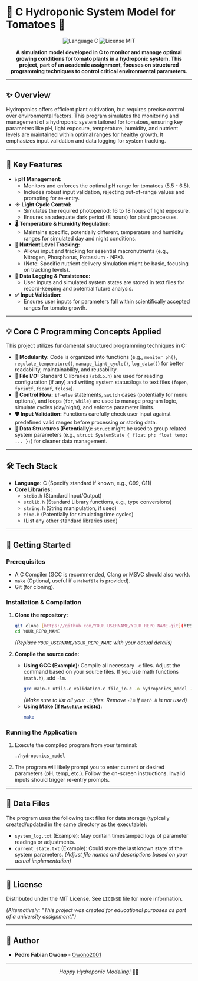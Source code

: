 # 🌱 C Hydroponic System Model for Tomatoes 🍅

<div align="center">
  <p>
    <img src="https://img.shields.io/badge/Language-C-A8B9CC?style=for-the-badge&logo=c&logoColor=white" alt="Language C">
    <img src="https://img.shields.io/badge/License-MIT-yellow?style=for-the-badge" alt="License MIT">
    </p>

  **A simulation model developed in C to monitor and manage optimal growing conditions for tomato plants in a hydroponic system. This project, part of an academic assignment, focuses on structured programming techniques to control critical environmental parameters.**
</div>

---

## ✨ Overview

Hydroponics offers efficient plant cultivation, but requires precise control over environmental factors. This program simulates the monitoring and management of a hydroponic system tailored for tomatoes, ensuring key parameters like pH, light exposure, temperature, humidity, and nutrient levels are maintained within optimal ranges for healthy growth. It emphasizes input validation and data logging for system tracking.

---

## 🚀 Key Features

* **💧 pH Management:**
    * Monitors and enforces the optimal pH range for tomatoes (5.5 - 6.5).
    * Includes robust input validation, rejecting out-of-range values and prompting for re-entry.
* **☀️ Light Cycle Control:**
    * Simulates the required photoperiod: 16 to 18 hours of light exposure.
    * Ensures an adequate dark period (8 hours) for plant processes.
* **🌡️ Temperature & Humidity Regulation:**
    * Maintains specific, potentially different, temperature and humidity ranges for simulated day and night conditions.
* **🥗 Nutrient Level Tracking:**
    * Allows input and tracking for essential macronutrients (e.g., Nitrogen, Phosphorus, Potassium - NPK).
    * (Note: Specific nutrient delivery simulation might be basic, focusing on tracking levels).
* **💾 Data Logging & Persistence:**
    * User inputs and simulated system states are stored in text files for record-keeping and potential future analysis.
* **✅ Input Validation:**
    * Ensures user inputs for parameters fall within scientifically accepted ranges for tomato growth.

---

## 💡 Core C Programming Concepts Applied

This project utilizes fundamental structured programming techniques in C:

* **🧱 Modularity:** Code is organized into functions (e.g., `monitor_ph()`, `regulate_temperature()`, `manage_light_cycle()`, `log_data()`) for better readability, maintainability, and reusability.
* **📁 File I/O:** Standard C libraries (`stdio.h`) are used for reading configuration (if any) and writing system status/logs to text files (`fopen`, `fprintf`, `fscanf`, `fclose`).
* **🚦 Control Flow:** `if-else` statements, `switch` cases (potentially for menu options), and loops (`for`, `while`) are used to manage program logic, simulate cycles (day/night), and enforce parameter limits.
* **🛡️ Input Validation:** Functions carefully check user input against predefined valid ranges before processing or storing data.
* **💾 Data Structures (Potentially):** `struct` might be used to group related system parameters (e.g., `struct SystemState { float ph; float temp; ... };`) for cleaner data management.

---

## 🛠️ Tech Stack

* **Language:** C (Specify standard if known, e.g., C99, C11)
* **Core Libraries:**
    * `stdio.h` (Standard Input/Output)
    * `stdlib.h` (Standard Library functions, e.g., type conversions)
    * `string.h` (String manipulation, if used)
    * `time.h` (Potentially for simulating time cycles)
    * (List any other standard libraries used)

---

## 🔧 Getting Started

### Prerequisites

* A C Compiler (GCC is recommended, Clang or MSVC should also work).
* `make` (Optional, useful if a `Makefile` is provided).
* Git (for cloning).

### Installation & Compilation

1.  **Clone the repository:**
    ```bash
    git clone [https://github.com/YOUR_USERNAME/YOUR_REPO_NAME.git](https://github.com/YOUR_USERNAME/YOUR_REPO_NAME.git)
    cd YOUR_REPO_NAME
    ```
    *(Replace `YOUR_USERNAME/YOUR_REPO_NAME` with your actual details)*

2.  **Compile the source code:**
    * **Using GCC (Example):**
        Compile all necessary `.c` files. Adjust the command based on your source files. If you use math functions (`math.h`), add `-lm`.
        ```bash
        gcc main.c utils.c validation.c file_io.c -o hydroponics_model -lm
        ```
        *(Make sure to list all your `.c` files. Remove `-lm` if `math.h` is not used)*
    * **Using Make (If `Makefile` exists):**
        ```bash
        make
        ```

### Running the Application

1.  Execute the compiled program from your terminal:
    ```bash
    ./hydroponics_model
    ```
2.  The program will likely prompt you to enter current or desired parameters (pH, temp, etc.). Follow the on-screen instructions. Invalid inputs should trigger re-entry prompts.

---

## 📄 Data Files

The program uses the following text files for data storage (typically created/updated in the same directory as the executable):

* `system_log.txt` (Example): May contain timestamped logs of parameter readings or adjustments.
* `current_state.txt` (Example): Could store the last known state of the system parameters.
    *(Adjust file names and descriptions based on your actual implementation)*

---

## 📜 License

Distributed under the MIT License. See `LICENSE` file for more information.

*(Alternatively: "This project was created for educational purposes as part of a university assignment.")*

---

## 👤 Author

* **Pedro Fabian Owono** - [Owono2001](https://github.com/Owono2001)

---

<div align="center">
  <em>Happy Hydroponic Modeling!</em> 🌱💧
</div>
